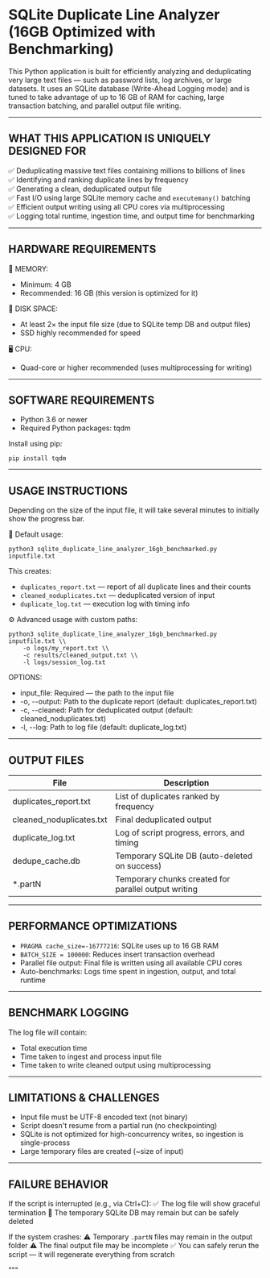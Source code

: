 SQLite Duplicate Line Analyzer (16GB Optimized with Benchmarking)
==================================================================

This Python application is built for efficiently analyzing and deduplicating very large text files — such as password lists, log archives, or large datasets. It uses an SQLite database (Write-Ahead Logging mode) and is tuned to take advantage of up to 16 GB of RAM for caching, large transaction batching, and parallel output file writing.

-------------------------------------------------------------------------------
WHAT THIS APPLICATION IS UNIQUELY DESIGNED FOR
-------------------------------------------------------------------------------

✅ Deduplicating massive text files containing millions to billions of lines  
✅ Identifying and ranking duplicate lines by frequency  
✅ Generating a clean, deduplicated output file  
✅ Fast I/O using large SQLite memory cache and `executemany()` batching  
✅ Efficient output writing using all CPU cores via multiprocessing  
✅ Logging total runtime, ingestion time, and output time for benchmarking

-------------------------------------------------------------------------------
HARDWARE REQUIREMENTS
-------------------------------------------------------------------------------

🧠 MEMORY:
- Minimum: 4 GB
- Recommended: 16 GB (this version is optimized for it)

💽 DISK SPACE:
- At least 2× the input file size (due to SQLite temp DB and output files)
- SSD highly recommended for speed

🖥️ CPU:
- Quad-core or higher recommended (uses multiprocessing for writing)

-------------------------------------------------------------------------------
SOFTWARE REQUIREMENTS
-------------------------------------------------------------------------------

- Python 3.6 or newer
- Required Python packages:
    tqdm

Install using pip:

    pip install tqdm

-------------------------------------------------------------------------------
USAGE INSTRUCTIONS
-------------------------------------------------------------------------------

Depending on the size of the input file, it will take several minutes to initially show the progress bar.

🔧 Default usage:

    python3 sqlite_duplicate_line_analyzer_16gb_benchmarked.py inputfile.txt

This creates:
- `duplicates_report.txt` — report of all duplicate lines and their counts
- `cleaned_noduplicates.txt` — deduplicated version of input
- `duplicate_log.txt` — execution log with timing info

⚙️ Advanced usage with custom paths:

    python3 sqlite_duplicate_line_analyzer_16gb_benchmarked.py inputfile.txt \\
        -o logs/my_report.txt \\
        -c results/cleaned_output.txt \\
        -l logs/session_log.txt

OPTIONS:
- input_file: Required — the path to the input file
- -o, --output: Path to the duplicate report (default: duplicates_report.txt)
- -c, --cleaned: Path for deduplicated output (default: cleaned_noduplicates.txt)
- -l, --log: Path to log file (default: duplicate_log.txt)

-------------------------------------------------------------------------------
OUTPUT FILES
-------------------------------------------------------------------------------

| File                     | Description                                           |
|--------------------------|-------------------------------------------------------|
| duplicates_report.txt    | List of duplicates ranked by frequency               |
| cleaned_noduplicates.txt | Final deduplicated output                            |
| duplicate_log.txt        | Log of script progress, errors, and timing           |
| dedupe_cache.db          | Temporary SQLite DB (auto-deleted on success)        |
| *.partN                  | Temporary chunks created for parallel output writing |

-------------------------------------------------------------------------------
PERFORMANCE OPTIMIZATIONS
-------------------------------------------------------------------------------

- `PRAGMA cache_size=-16777216`: SQLite uses up to 16 GB RAM
- `BATCH_SIZE = 100000`: Reduces insert transaction overhead
- Parallel file output: Final file is written using all available CPU cores
- Auto-benchmarks: Logs time spent in ingestion, output, and total runtime

-------------------------------------------------------------------------------
BENCHMARK LOGGING
-------------------------------------------------------------------------------

The log file will contain:
- Total execution time
- Time taken to ingest and process input file
- Time taken to write cleaned output using multiprocessing

-------------------------------------------------------------------------------
LIMITATIONS & CHALLENGES
-------------------------------------------------------------------------------

- Input file must be UTF-8 encoded text (not binary)
- Script doesn't resume from a partial run (no checkpointing)
- SQLite is not optimized for high-concurrency writes, so ingestion is single-process
- Large temporary files are created (~size of input)

-------------------------------------------------------------------------------
FAILURE BEHAVIOR
-------------------------------------------------------------------------------

If the script is interrupted (e.g., via Ctrl+C):
✅ The log file will show graceful termination
🧹 The temporary SQLite DB may remain but can be safely deleted

If the system crashes:
⚠️ Temporary `.partN` files may remain in the output folder
⚠️ The final output file may be incomplete
✅ You can safely rerun the script — it will regenerate everything from scratch

"""
